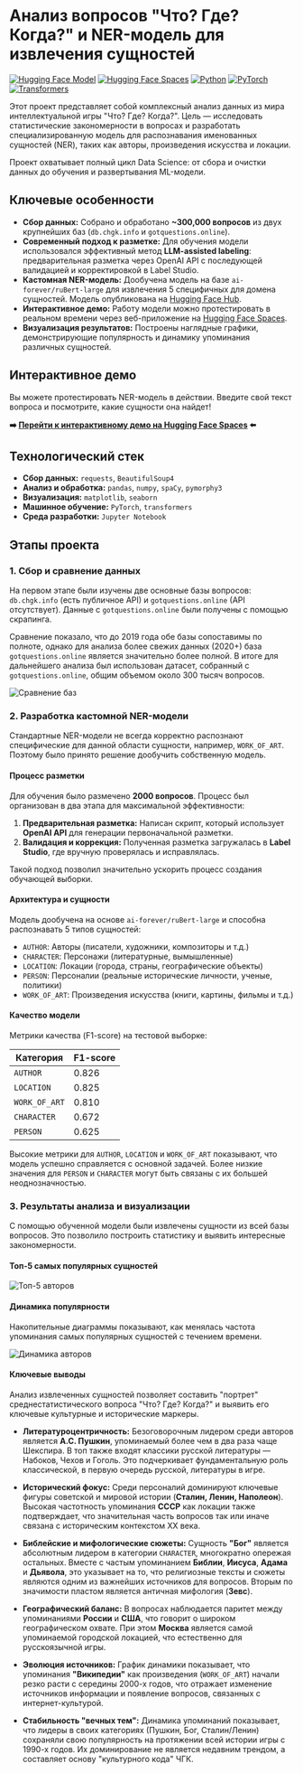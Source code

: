 # Анализ вопросов "Что? Где? Когда?" и NER-модель для извлечения сущностей
[![Hugging Face Model](https://img.shields.io/badge/%F0%9F%A4%97%20Hugging%20Face-Model-blue)](https://huggingface.co/borisMI/ChGK_NER)
[![Hugging Face Spaces](https://img.shields.io/badge/%F0%9F%A4%97%20Spaces-Demo-yellow)](https://huggingface.co/spaces/borisMI/ChGK_NER_demo)
[![Python](https://img.shields.io/badge/Python-3.8+-blue.svg)](https://www.python.org/downloads/)
[![PyTorch](https://img.shields.io/badge/PyTorch-%23EE4C2C.svg?logo=pytorch&logoColor=white)](https://pytorch.org/)
[![Transformers](https://img.shields.io/badge/🤗-Transformers-yellow.svg)](https://github.com/huggingface/transformers)

Этот проект представляет собой комплексный анализ данных из мира интеллектуальной игры "Что? Где? Когда?". Цель — исследовать статистические закономерности в вопросах и разработать специализированную модель для распознавания именованных сущностей (NER), таких как авторы, произведения искусства и локации.

Проект охватывает полный цикл Data Science: от сбора и очистки данных до обучения и развертывания ML-модели.

## Ключевые особенности

*   **Сбор данных:** Собрано и обработано **~300,000 вопросов** из двух крупнейших баз (`db.chgk.info` и `gotquestions.online`).
*   **Современный подход к разметке:** Для обучения модели использовался эффективный метод **LLM-assisted labeling**: предварительная разметка через OpenAI API с последующей валидацией и корректировкой в Label Studio.
*   **Кастомная NER-модель:** Дообучена модель на базе `ai-forever/ruBert-large` для извлечения 5 специфичных для домена сущностей. Модель опубликована на [Hugging Face Hub](https://huggingface.co/borisMI/ChGK_NER).
*   **Интерактивное демо:** Работу модели можно протестировать в реальном времени через веб-приложение на [Hugging Face Spaces](https://huggingface.co/spaces/borisMI/ChGK_NER_demo).
*   **Визуализация результатов:** Построены наглядные графики, демонстрирующие популярность и динамику упоминания различных сущностей.

## Интерактивное демо

Вы можете протестировать NER-модель в действии. Введите свой текст вопроса и посмотрите, какие сущности она найдет!

**➡️ [Перейти к интерактивному демо на Hugging Face Spaces](https://huggingface.co/spaces/borisMI/ChGK_NER_demo) ⬅️**

## Технологический стек

*   **Сбор данных:** `requests`, `BeautifulSoup4`
*   **Анализ и обработка:** `pandas`, `numpy`, `spaCy`, `pymorphy3`
*   **Визуализация:** `matplotlib`, `seaborn`
*   **Машинное обучение:** `PyTorch`, `transformers`
*   **Среда разработки:** `Jupyter Notebook`

## Этапы проекта

### 1. Сбор и сравнение данных

На первом этапе были изучены две основные базы вопросов: `db.chgk.info` (есть публичное API) и `gotquestions.online` (API отсутствует). Данные с `gotquestions.online` были получены с помощью скрапинга.

Сравнение показало, что до 2019 года обе базы сопоставимы по полноте, однако для анализа более свежих данных (2020+) база `gotquestions.online` является значительно более полной. В итоге для дальнейшего анализа был использован датасет, собранный с `gotquestions.online`, общим объемом около 300 тысяч вопросов.

![Сравнение баз](results/images/gq_vs_db.png)

### 2. Разработка кастомной NER-модели

Стандартные NER-модели не всегда корректно распознают специфические для данной области сущности, например, `WORK_OF_ART`. Поэтому было принято решение дообучить собственную модель.

#### Процесс разметки

Для обучения было размечено **2000 вопросов**. Процесс был организован в два этапа для максимальной эффективности:
1.  **Предварительная разметка:** Написан скрипт, который использует **OpenAI API** для генерации первоначальной разметки.
2.  **Валидация и коррекция:** Полученная разметка загружалась в **Label Studio**, где вручную проверялась и исправлялась.

Такой подход позволил значительно ускорить процесс создания обучающей выборки.

#### Архитектура и сущности

Модель дообучена на основе `ai-forever/ruBert-large` и способна распознавать 5 типов сущностей:
*   `AUTHOR`: Авторы (писатели, художники, композиторы и т.д.)
*   `CHARACTER`: Персонажи (литературные, вымышленные)
*   `LOCATION`: Локации (города, страны, географические объекты)
*   `PERSON`: Персоналии (реальные исторические личности, ученые, политики)
*   `WORK_OF_ART`: Произведения искусства (книги, картины, фильмы и т.д.)

#### Качество модели

Метрики качества (F1-score) на тестовой выборке:

| Категория     | F1-score |
|---------------|----------|
| `AUTHOR`      | 0.826    |
| `LOCATION`    | 0.825    |
| `WORK_OF_ART` | 0.810    |
| `CHARACTER`   | 0.672    |
| `PERSON`      | 0.625    |

Высокие метрики для `AUTHOR`, `LOCATION` и `WORK_OF_ART` показывают, что модель успешно справляется с основной задачей. Более низкие значения для `PERSON` и `CHARACTER` могут быть связаны с их большей неоднозначностью.

### 3. Результаты анализа и визуализации

С помощью обученной модели были извлечены сущности из всей базы вопросов. Это позволило построить статистику и выявить интересные закономерности.

#### Топ-5 самых популярных сущностей
![Топ-5 авторов](results/images/ner_top.png)


#### Динамика популярности

Накопительные диаграммы показывают, как менялась частота упоминания самых популярных сущностей с течением времени.

![Динамика авторов](results/images/ner_top_time.png)


#### Ключевые выводы

Анализ извлеченных сущностей позволяет составить "портрет" среднестатистического вопроса "Что? Где? Когда?" и выявить его ключевые культурные и исторические маркеры.

*   **Литературоцентричность:** Безоговорочным лидером среди авторов является **А.С. Пушкин**, упоминаемый более чем в два раза чаще Шекспира. В топ также входят классики русской литературы — Набоков, Чехов и Гоголь. Это подчеркивает фундаментальную роль классической, в первую очередь русской, литературы в игре.

*   **Исторический фокус:** Среди персоналий доминируют ключевые фигуры советской и мировой истории (**Сталин, Ленин, Наполеон**). Высокая частотность упоминания **СССР** как локации также подтверждает, что значительная часть вопросов так или иначе связана с историческим контекстом XX века.

*   **Библейские и мифологические сюжеты:** Сущность **"Бог"** является абсолютным лидером в категории `CHARACTER`, многократно опережая остальных. Вместе с частым упоминанием **Библии**, **Иисуса**, **Адама** и **Дьявола**, это указывает на то, что религиозные тексты и сюжеты являются одним из важнейших источников для вопросов. Вторым по значимости пластом является античная мифология (**Зевс**).

*   **Географический баланс:** В вопросах наблюдается паритет между упоминаниями **России** и **США**, что говорит о широком географическом охвате. При этом **Москва** является самой упоминаемой городской локацией, что естественно для русскоязычной игры.

*   **Эволюция источников:** График динамики показывает, что упоминания **"Википедии"** как произведения (`WORK_OF_ART`) начали резко расти с середины 2000-х годов, что отражает изменение источников информации и появление вопросов, связанных с интернет-культурой.

*   **Стабильность "вечных тем":** Динамика упоминаний показывает, что лидеры в своих категориях (Пушкин, Бог, Сталин/Ленин) сохраняли свою популярность на протяжении всей истории игры с 1990-х годов. Их доминирование не является недавним трендом, а составляет основу "культурного кода" ЧГК.

